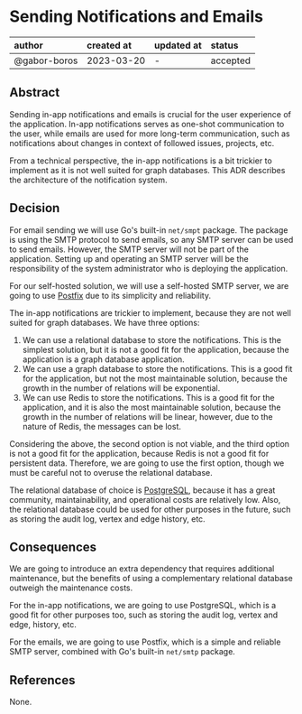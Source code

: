 # Sending Notifications and Emails

| author       | created at | updated at | status   |
|:-------------|:-----------|------------|:---------|
| @gabor-boros | 2023-03-20 | -          | accepted |

## Abstract

Sending in-app notifications and emails is crucial for the user experience of
the application. In-app notifications serves as one-shot communication to the
user, while emails are used for more long-term communication, such as
notifications about changes in context of followed issues, projects, etc.

From a technical perspective, the in-app notifications is a bit trickier to
implement as it is not well suited for graph databases. This ADR describes the
architecture of the notification system.

## Decision

For email sending we will use Go's built-in `net/smpt` package. The package is
using the SMTP protocol to send emails, so any SMTP server can be used to send
emails. However, the SMTP server will not be part of the application. Setting
up and operating an SMTP server will be the responsibility of the system
administrator who is deploying the application.

For our self-hosted solution, we will use a self-hosted SMTP server, we are
going to use [Postfix] due to its simplicity and reliability.

The in-app notifications are trickier to implement, because they are not well
suited for graph databases. We have three options:

1. We can use a relational database to store the notifications. This is the
   simplest solution, but it is not a good fit for the application, because the
   application is a graph database application.
2. We can use a graph database to store the notifications. This is a good fit
   for the application, but not the most maintainable solution, because the
   growth in the number of relations will be exponential.
3. We can use Redis to store the notifications. This is a good fit for the
   application, and it is also the most maintainable solution, because the
   growth in the number of relations will be linear, however, due to the
   nature of Redis, the messages can be lost.

Considering the above, the second option is not viable, and the third option is
not a good fit for the application, because Redis is not a good fit for
persistent data. Therefore, we are going to use the first option, though we
must be careful not to overuse the relational database.

The relational database of choice is [PostgreSQL], because it has a great
community, maintainability, and operational costs are relatively low. Also, the
relational database could be used for other purposes in the future, such as
storing the audit log, vertex and edge history, etc.

[Postfix]: http://www.postfix.org/

[PostgreSQL]: https://www.postgresql.org/

## Consequences

We are going to introduce an extra dependency that requires additional
maintenance, but the benefits of using a complementary relational database
outweigh the maintenance costs.

For the in-app notifications, we are going to use PostgreSQL, which is a good
fit for other purposes too, such as storing the audit log, vertex and edge,
history, etc.

For the emails, we are going to use Postfix, which is a simple and reliable
SMTP server, combined with Go's built-in `net/smtp` package.

## References

None.